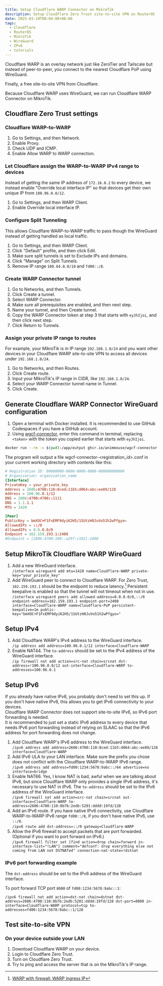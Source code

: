 ```yaml
---
title: Setup Cloudflare WARP Connector on MikroTik
description: Setup Cloudflare Zero Trust site-to-site VPN on RouterOS
date: 2025-03-10T00:04:00+08:00
tags:
  - Cloudflare
  - RouterOS
  - MikroTik
  - WireGuard
  - IPv6
  - tutorials
---
```

Cloudflare WARP is an overlay network just like ZeroTier and Tailscale but instead of peer-to-peer, you connect to the nearest Cloudflare PoP using WireGuard.

Finally, a free site-to-site VPN from Cloudflare.

Because Cloudflare WARP uses WireGuard, we can run Cloudflare WARP Connector on MikroTik.

## Cloudflare Zero Trust settings

### Cloudflare WARP-to-WARP

1. Go to Settings, and then Network.
2. Enable Proxy.
3. Check UDP and ICMP.
4. Enable Allow WARP to WARP connection.

### Let Cloudflare assign the WARP-to-WARP IPv4 range to devices

Instead of getting the same IP address of `172.16.0.2` to every device, we instead enable "Override local interface IP" so that devices get their own unique IP from `100.96.0.0/12`.

1. Go to Settings, and then WARP Client.
2. Enable Override local interface IP.

### Configure Split Tunneling

This allows Cloudflare WARP-to-WARP traffic to pass though the WireGuard instead of getting handled as local traffic.

1. Go to Settings, and then WARP Client.
2. Click "Default" profile, and then click Edit.
3. Make sure split tunnels is set to Exclude IPs and domains.
4. Click "Manage" on Split Tunnels.
5. Remove IP range `100.64.0.0/10` and `fd00::/8`.

### Create WARP Connector tunnel

1. Go to Networks, and then Tunnels.
2. Click Create a tunnel.
3. Select WARP Connector.
4. Make sure all prerequisites are enabled, and then next step.
5. Name your tunnel, and then Create tunnel.
6. Copy the WARP Connector token at step 3 that starts with `eyJhIjoi`, and then click next step.
7. Click Return to Tunnels.

### Assign your private IP range to routes

For example, your MikroTik is in IP range `192.168.1.0/24` and you want other devices in your Cloudflare WARP site-to-site VPN to access all devices under `192.168.1.0/24`.

1. Go to Networks, and then Routes.
2. Click Create route.
3. Input your MikroTik's IP range in CIDR, like `192.168.1.0/24`.
4. Select your WARP Connector tunnel name in Tunnel.
5. Click Create.

## Generate Cloudflare WARP Connector WireGuard configuration

1. Open a terminal with Docker installed. It is recommended to use GitHub Codespaces if you have a GitHub account.
2. Using [wgcf-connector](https://github.com/AnimMouse/wgcf-connector), enter this command in terminal, replacing `<token>` with the token you copied earlier that starts with `eyJhIjoi`.

```sh
docker run --rm -v $(pwd):/app/output ghcr.io/animmouse/wgcf-connector <token>
```

The program will output a file wgcf-connector-<registration_id>.conf in your current working directory with contents like this:

```conf
# Registration ID: 00000000-0000-0000-0000-000000000000
# Organization: organization_name
[Interface]
PrivateKey = your_private_key
Address = 2606:4700:110:8ced:11b5:d064:abc:ee89/128
Address = 100.96.0.1/12
DNS = 2606:4700:4700::1111
DNS = 1.1.1.1
MTU = 1420

[Peer]
PublicKey = bmXOC+F1FxEMF9dyiK2H5/1SUtzH0JuVo51h2wPfgyo=
AllowedIPs = ::/0
AllowedIPs = 0.0.0.0/0
Endpoint = 162.159.193.1:2408
#Endpoint = [2606:4700:100::a29f:c102]:2408
```

## Setup MikroTik Cloudflare WARP WireGuard

1. Add a new WireGuard interface.\
`/interface wireguard add mtu=1420 name=Cloudflare-WARP private-key="your_private_key"`
2. Add WireGuard peer to connect to Cloudflare WARP. For Zero Trust, `162.159.193.1` should be the endpoint to reduce latency.[^1] Persistent keepalive is enabled so that the tunnel will not timeout when not in use.\
`/interface wireguard peers add allowed-address=0.0.0.0/0,::/0 endpoint-address=162.159.193.1 endpoint-port=2408 interface=Cloudflare-WARP name=Cloudflare-PoP persistent-keepalive=1m public-key="bmXOC+F1FxEMF9dyiK2H5/1SUtzH0JuVo51h2wPfgyo="`

## Setup IPv4

1. Add Cloudflare WARP's IPv4 address to the WireGuard interface.\
`/ip address add address=100.96.0.1/12 interface=Cloudflare-WARP`
2. Enable NAT44. The `to-address` should be set to the IPv4 address of the WireGuard interface.\
`/ip firewall nat add action=src-nat chain=srcnat dst-address=!100.96.0.0/12 out-interface=Cloudflare-WARP to-addresses=100.96.0.1`

## Setup IPv6

If you already have native IPv6, you probably don't need to set this up. If you don't have native IPv6, this allows you to get IPv6 connectivity to your devices.\
Cloudflare WARP Connector does not support site-to-site IPv6, so IPv6 port forwarding is needed.\
It is recommended to just set a static IPv6 address to every device that needs IPv6 port forwarding instead of relying on SLAAC so that the IPv6 address for port forwarding does not change.

1. Add Cloudflare WARP's IPv6 address to the WireGuard interface.\
`/ipv6 address add address=2606:4700:110:8ced:11b5:d064:abc:ee89/128 interface=Cloudflare-WARP`
2. Add IPv6 ULA to your LAN interface. Make sure the prefix you chose does not conflict with the Cloudflare WARP-to-WARP IPv6 range.\
`/ipv6 address add address=fd00:1234:5678:9abc::/64 advertise=no interface=bridge`
3. Enable NAT66. Yes, I know NAT is bad, awful when we are talking about IPv6, but since Cloudflare WARP only provides a single IPv6 address, it's necessary to use NAT in IPv6. The `to-address` should be set to the IPv6 address of the WireGuard interface.\
`/ipv6 firewall nat add action=src-nat chain=srcnat out-interface=Cloudflare-WARP to-address=2606:4700:110:8b7b:2edb:5201:dddd:19fd/128`
4. Add an IPv6 route. If you have native IPv6 connectivity, use Cloudflare WARP-to-WARP IPv6 range `fd00::/8`, if you don't have native IPv6, use `::/0`.\
`/ipv6 route add dst-address=::/0 gateway=Cloudflare-WARP`
5. Allow the IPv6 firewall to accept packets that are port forwarded. (Optional if you want to port forward on IPv6.)\
`/ipv6 firewall filter set [find action=drop chain=forward in-interface-list="!LAN"] comment="defconf: drop everything else not coming from LAN not DSTNATed" connection-nat-state=!dstnat`

### IPv6 port forwarding example

The `dst-address` should be set to the IPv6 address of the WireGuard interface.

To port forward TCP port `8080` of `fd00:1234:5678:9abc::1`:
```
/ipv6 firewall nat add action=dst-nat chain=dstnat dst-address=2606:4700:110:8b7b:2edb:5201:dddd:19fd/128 dst-port=8080 in-interface=Cloudflare-WARP protocol=tcp to-addresses=fd00:1234:5678:9abc::1/128
```

## Test site-to-site VPN

### On your device outside your LAN

1. Download Cloudflare WARP on your device.
2. Login to Cloudflare Zero Trust.
3. Turn on Cloudflare Zero Trust.
4. Try to ping and access the server that is on the MikroTik's IP range.

[^1]: [WARP with firewall: WARP ingress IP](https://developers.cloudflare.com/cloudflare-one/connections/connect-devices/warp/deployment/firewall/#warp-ingress-ip)